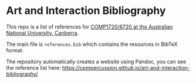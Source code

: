 # Art and Interaction Bibliography

This repo is a list of references for [COMP1720/6720 at the Australian National University, Canberra](https://cs.anu.edu.au/courses/comp1720).

The main file is `references.bib` which contains the resources in BibTeX format.

The repository automatically creates a website using Pandoc, you can see the reference list here: <https://cpmpercussion.github.io/art-and-interaction-bibliography/>
